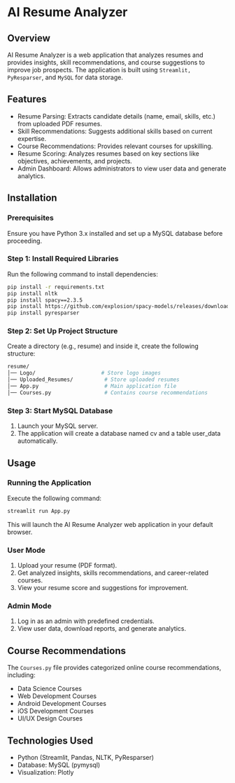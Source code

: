 # AI Resume Analyzer

## Overview

AI Resume Analyzer is a web application that analyzes resumes and provides insights, skill recommendations, and course
suggestions to improve job prospects. The application is built using `Streamlit, PyResparser`, and `MySQL` for data
storage.

## Features

- Resume Parsing: Extracts candidate details (name, email, skills, etc.) from uploaded PDF resumes.
- Skill Recommendations: Suggests additional skills based on current expertise.
- Course Recommendations: Provides relevant courses for upskilling.
- Resume Scoring: Analyzes resumes based on key sections like objectives, achievements, and projects.
- Admin Dashboard: Allows administrators to view user data and generate analytics.

## Installation

### Prerequisites

Ensure you have Python 3.x installed and set up a MySQL database before proceeding.

### Step 1: Install Required Libraries

Run the following command to install dependencies:

```bash
pip install -r requirements.txt
pip install nltk
pip install spacy==2.3.5
pip install https://github.com/explosion/spacy-models/releases/download/en_core_web_sm-2.3.1/en_core_web_sm-2.3.1.tar.gz
pip install pyresparser
```

### Step 2: Set Up Project Structure

Create a directory (e.g., resume) and inside it, create the following structure:

```bash
resume/
│── Logo/                     # Store logo images
│── Uploaded_Resumes/          # Store uploaded resumes
│── App.py                     # Main application file
│── Courses.py                 # Contains course recommendations
```

### Step 3: Start MySQL Database

1. Launch your MySQL server.
2. The application will create a database named cv and a table user_data automatically.

## Usage

### Running the Application

Execute the following command:

```bash
streamlit run App.py
```

This will launch the AI Resume Analyzer web application in your default browser.

### User Mode

1. Upload your resume (PDF format).
2. Get analyzed insights, skills recommendations, and career-related courses.
3. View your resume score and suggestions for improvement.

### Admin Mode

1. Log in as an admin with predefined credentials.
2. View user data, download reports, and generate analytics.

## Course Recommendations

The `Courses.py` file provides categorized online course recommendations, including:

- Data Science Courses
- Web Development Courses
- Android Development Courses
- iOS Development Courses
- UI/UX Design Courses

## Technologies Used

- Python (Streamlit, Pandas, NLTK, PyResparser)
- Database: MySQL (pymysql)
- Visualization: Plotly
